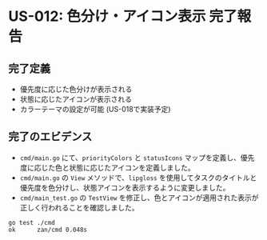 # US-012: 色分け・アイコン表示 完了報告

## 完了定義

- 優先度に応じた色分けが表示される
- 状態に応じたアイコンが表示される
- カラーテーマの設定が可能 (US-018で実装予定)

## 完了のエビデンス

- `cmd/main.go` にて、`priorityColors` と `statusIcons` マップを定義し、優先度に応じた色と状態に応じたアイコンを定義しました。
- `cmd/main.go` の `View` メソッドで、`lipgloss` を使用してタスクのタイトルと優先度を色分けし、状態アイコンを表示するように変更しました。
- `cmd/main_test.go` の `TestView` を修正し、色とアイコンが適用された表示が正しく行われることを確認しました。

```
go test ./cmd
ok  	zan/cmd	0.048s